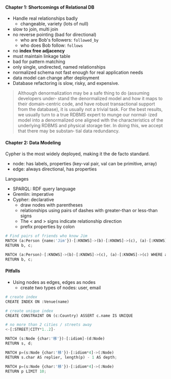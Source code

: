 #### Chapter 1: Shortcomings of Relational DB
* Handle real relationships badly
  - changeable, variety (lots of null)
* slow to join, multi join
* no reverse pointing (bad for directional)
  * who are Bob's followers: `followed_by`
  * who does Bob follow: `follows`
* no **index free adjacency**
* must maintain linkage table
* bad for pattern matching
* only single, undirected, named relationships
* normalized schema not fast enough for real application needs
* data model can change after deployment
* Database refactoring is slow, risky, and expensive.

> Although denormalization may be a safe thing to do (assuming developers under‐ stand the denormalized model and how it maps to their domain-centric code, and have robust transactional support from the database), it is usually not a trivial task. For the best results, we usually turn to a true RDBMS expert to munge our normal‐ ized model into a denormalized one aligned with the characteristics of the underlying RDBMS and physical storage tier. In doing this, we accept that there may be substan‐ tial data redundancy.

#### Chapter 2: Data Modeling
Cypher is the most widely deployed, making it the de facto standard.
* node: has labels, properties (key-val pair, val can be primitive, array)
* edge: always directional, has properties

Languages
* SPARQL: RDF query language
* Gremlin: imperative
* Cypher: declarative
  - draw nodes with parentheses
  - relationships using pairs of dashes with greater-than or less-than signs
  - The < and > signs indicate relationship direction
  - prefix properties by colon

```Python
# Find pairs of friends who know Jim
MATCH (a:Person {name:'Jim'})-[:KNOWS]->(b)-[:KNOWS]->(c), (a)-[:KNOWS]->(c)
RETURN b, c;

MATCH (a:Person)-[:KNOWS]->(b)-[:KNOWS]->(c), (a)-[:KNOWS]->(c) WHERE a.name = 'Jim'
RETURN b, c;
```

#### Pitfalls
* Using nodes as edges, edges as nodes
  - create two types of nodes: user, email

``` Python
# create index
CREATE INDEX ON :Venue(name)

# create unique index
CREATE CONSTRAINT ON (c:Country) ASSERT c.name IS UNIQUE

# no more than 2 cities / streets away
<-[:STREET|CITY*1..2]-

MATCH (s:Node {char:'移'})-[:idiom]-(d:Node)
RETURN s, d;

MATCH p=(s:Node {char:'移'})-[:idiom*4]->(:Node)
RETURN s.char AS replier, length(p) - 1 AS depth;

MATCH p=(s:Node {char:'移'})-[:idiom*4]->(:Node)
RETURN p LIMIT 10;
```
